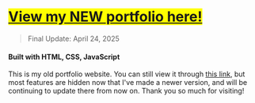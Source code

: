 # <mark><a href="https://sabrinaira.github.io/">View my NEW portfolio here!</a></mark >

<!-- > Project started: August 19, 2024<br> -->

> Final Update: April 24, 2025 <br>

#### Built with HTML, CSS, JavaScript

This is my old portfolio website. You can still view it through <a href="https://sabrinaira.github.io/portfolio-v1/">this link</a>, but most features are hidden now that I've made a newer version, and will be continuing to update there from now on. Thank you so much for visiting!


<!-- ### Features

---

- Hovering effects
- Different color schemes
- Customized dark mode functionality -->
